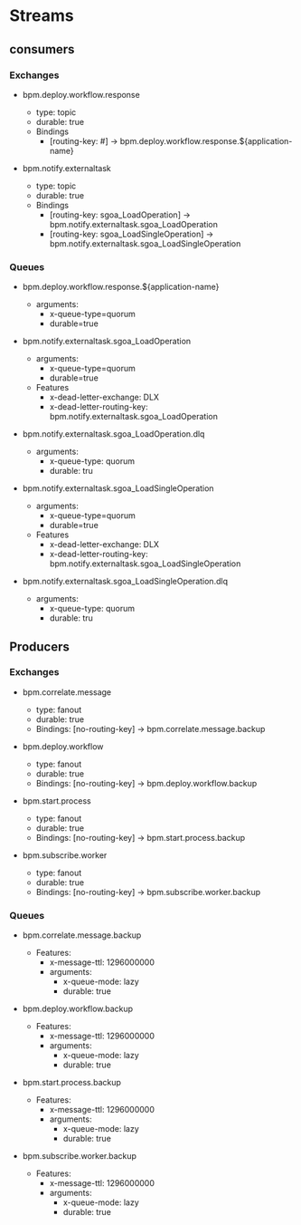 # Streams 

## consumers

### Exchanges

- bpm.deploy.workflow.response 
  - type: topic
  - durable: true
  - Bindings
    - [routing-key: #] -> bpm.deploy.workflow.response.${application-name}

- bpm.notify.externaltask
  - type: topic
  - durable: true
  - Bindings
      - [routing-key: sgoa_LoadOperation] -> bpm.notify.externaltask.sgoa_LoadOperation
      - [routing-key: sgoa_LoadSingleOperation] -> bpm.notify.externaltask.sgoa_LoadSingleOperation

### Queues

- bpm.deploy.workflow.response.${application-name}
  - arguments: 
    - x-queue-type=quorum
    - durable=true

- bpm.notify.externaltask.sgoa_LoadOperation
  - arguments:
    - x-queue-type=quorum
    - durable=true
  - Features  
    - x-dead-letter-exchange:	DLX 
    - x-dead-letter-routing-key: bpm.notify.externaltask.sgoa_LoadOperation

- bpm.notify.externaltask.sgoa_LoadOperation.dlq
  - arguments:
    - x-queue-type:	quorum
    - durable:	tru


- bpm.notify.externaltask.sgoa_LoadSingleOperation
    - arguments:
        - x-queue-type=quorum
        - durable=true
    - Features
        - x-dead-letter-exchange:	DLX
        - x-dead-letter-routing-key: bpm.notify.externaltask.sgoa_LoadSingleOperation

- bpm.notify.externaltask.sgoa_LoadSingleOperation.dlq
  - arguments:
    - x-queue-type:	quorum
    - durable:	tru


## Producers

### Exchanges

- bpm.correlate.message
  - type: fanout
  - durable: true
  - Bindings: [no-routing-key] -> bpm.correlate.message.backup

- bpm.deploy.workflow
  - type: fanout
  - durable: true
  - Bindings: [no-routing-key] -> bpm.deploy.workflow.backup

- bpm.start.process
  - type: fanout
  - durable: true
  - Bindings: [no-routing-key] -> bpm.start.process.backup

- bpm.subscribe.worker
  - type: fanout
  - durable: true
  - Bindings: [no-routing-key] -> bpm.subscribe.worker.backup


### Queues

- bpm.correlate.message.backup
  - Features: 
    - x-message-ttl:	1296000000
    - arguments:
      - x-queue-mode:	lazy
      - durable:	true

- bpm.deploy.workflow.backup
  - Features:
    - x-message-ttl:	1296000000
    - arguments:
      - x-queue-mode:	lazy
      - durable:	true

- bpm.start.process.backup
  - Features:
    - x-message-ttl:	1296000000
    - arguments:
      - x-queue-mode:	lazy
      - durable:	true

- bpm.subscribe.worker.backup
  - Features:
    - x-message-ttl:	1296000000
    - arguments:
      - x-queue-mode:	lazy
      - durable:	true